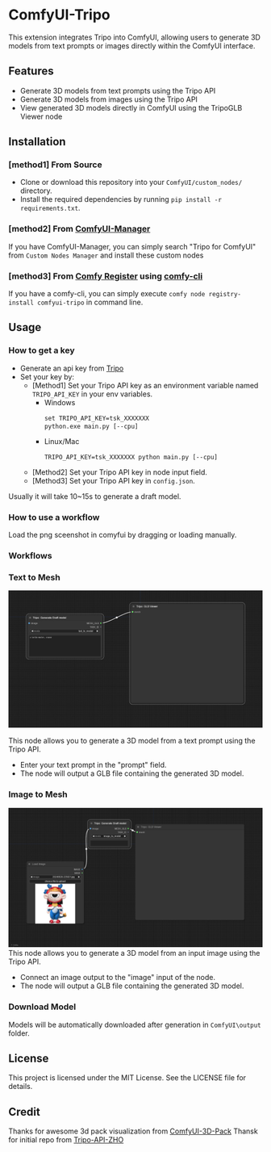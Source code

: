 # ComfyUI-Tripo
This extension integrates Tripo into ComfyUI, allowing users to generate 3D models from text prompts or images directly within the ComfyUI interface.

## Features
- Generate 3D models from text prompts using the Tripo API
- Generate 3D models from images using the Tripo API
- View generated 3D models directly in ComfyUI using the TripoGLB Viewer node

## Installation
### [method1] From Source
- Clone or download this repository into your `ComfyUI/custom_nodes/` directory.
- Install the required dependencies by running `pip install -r requirements.txt`.

### [method2] From [ComfyUI-Manager](https://github.com/ltdrdata/ComfyUI-Manager)
If you have ComfyUI-Manager, you can simply search "Tripo for ComfyUI" from `Custom Nodes Manager` and install these custom nodes 

### [method3] From [Comfy Register](https://registry.comfy.org/) using [comfy-cli](https://github.com/Comfy-Org/comfy-cli)
If you have a comfy-cli, you can simply execute `comfy node registry-install comfyui-tripo` in command line.

## Usage
### How to get a key
- Generate an api key from [Tripo](https://platform.tripo3d.ai/)
- Set your key by:
    * [Method1] Set your Tripo API key as an environment variable named `TRIPO_API_KEY` in your env variables. 
        + Windows
            ```
            set TRIPO_API_KEY=tsk_XXXXXXX
            python.exe main.py [--cpu]
            ```
        + Linux/Mac
            ```
            TRIPO_API_KEY=tsk_XXXXXXX python main.py [--cpu]
            ```
    * [Method2] Set your Tripo API key in node input field.
    * [Method3] Set your Tripo API key in `config.json`.

Usually it will take 10~15s to generate a draft model.

### How to use a workflow
Load the png sceenshot in comyfui by dragging or loading manually.

### Workflows
### Text to Mesh
![img](workflows/text_to_model.png)

This node allows you to generate a 3D model from a text prompt using the Tripo API.

- Enter your text prompt in the "prompt" field.
- The node will output a GLB file containing the generated 3D model.

### Image to Mesh
![img](workflows/image_to_model.png)
This node allows you to generate a 3D model from an input image using the Tripo API.

- Connect an image output to the "image" input of the node.
- The node will output a GLB file containing the generated 3D model.

### Download Model
Models will be automatically downloaded after generation in `ComfyUI\output` folder.

## License
This project is licensed under the MIT License. See the LICENSE file for details.

## Credit
Thanks for awesome 3d pack visualization from [ComfyUI-3D-Pack](https://github.com/MrForExample/ComfyUI-3D-Pack)
Thansk for initial repo from [Tripo-API-ZHO](https://github.com/ZHO-ZHO-ZHO/Tripo-API-ZHO)